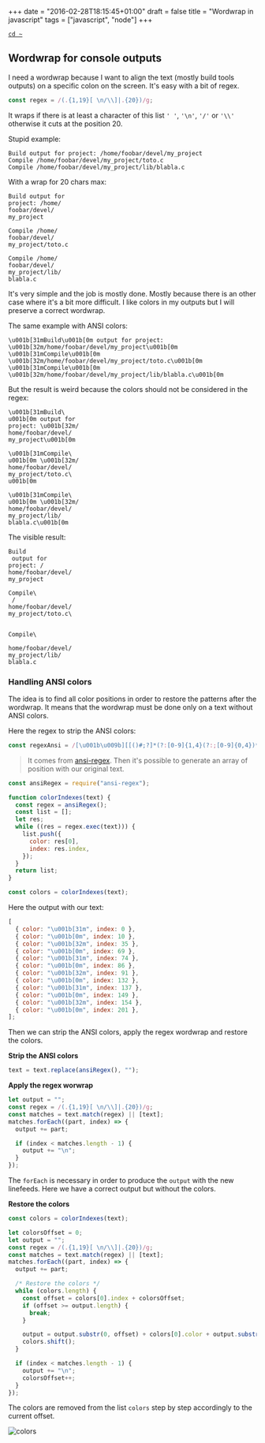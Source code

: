 +++
date = "2016-02-28T18:15:45+01:00"
draft = false
title = "Wordwrap in javascript"
tags = ["javascript", "node"]
+++

<!--more-->

[`cd ~`](/)

## Wordwrap for console outputs

I need a wordwrap because I want to align the text (mostly build tools outputs)
on a specific colon on the screen. It's easy with a bit of regex.

```js
const regex = /(.{1,19}[ \n/\\]|.{20})/g;
```

It wraps if there is at least a character of this list `' '`, `'\n'`, `'/'` or
`'\\'` otherwise it cuts at the position 20.

Stupid example:

```text
Build output for project: /home/foobar/devel/my_project
Compile /home/foobar/devel/my_project/toto.c
Compile /home/foobar/devel/my_project/lib/blabla.c
```

With a wrap for 20 chars max:

```text
Build output for
project: /home/
foobar/devel/
my_project

Compile /home/
foobar/devel/
my_project/toto.c

Compile /home/
foobar/devel/
my_project/lib/
blabla.c
```

It's very simple and the job is mostly done. Mostly because there is an other
case where it's a bit more difficult. I like colors in my outputs but I will
preserve a correct wordwrap.

The same example with ANSI colors:

```text
\u001b[31mBuild\u001b[0m output for project: \u001b[32m/home/foobar/devel/my_project\u001b[0m
\u001b[31mCompile\u001b[0m \u001b[32m/home/foobar/devel/my_project/toto.c\u001b[0m
\u001b[31mCompile\u001b[0m \u001b[32m/home/foobar/devel/my_project/lib/blabla.c\u001b[0m
```

But the result is weird because the colors should not be considered in the
regex:

```text
\u001b[31mBuild\
u001b[0m output for
project: \u001b[32m/
home/foobar/devel/
my_project\u001b[0m

\u001b[31mCompile\
u001b[0m \u001b[32m/
home/foobar/devel/
my_project/toto.c\
u001b[0m

\u001b[31mCompile\
u001b[0m \u001b[32m/
home/foobar/devel/
my_project/lib/
blabla.c\u001b[0m
```

The visible result:

```text
Build
 output for
project: /
home/foobar/devel/
my_project

Compile\
 /
home/foobar/devel/
my_project/toto.c\


Compile\

home/foobar/devel/
my_project/lib/
blabla.c
```

### Handling ANSI colors

The idea is to find all color positions in order to restore the patterns after
the wordwrap. It means that the wordwrap must be done only on a text without
ANSI colors.

Here the regex to strip the ANSI colors:

```js
const regexAnsi = /[\u001b\u009b][[()#;?]*(?:[0-9]{1,4}(?:;[0-9]{0,4})*)?[0-9A-ORZcf-nqry=><]/g;
```

> It comes from [ansi-regex](https://github.com/chalk/ansi-regex). Then it's
> possible to generate an array of position with our original text.

```js
const ansiRegex = require("ansi-regex");

function colorIndexes(text) {
  const regex = ansiRegex();
  const list = [];
  let res;
  while ((res = regex.exec(text))) {
    list.push({
      color: res[0],
      index: res.index,
    });
  }
  return list;
}

const colors = colorIndexes(text);
```

Here the output with our text:

```js
[
  { color: "\u001b[31m", index: 0 },
  { color: "\u001b[0m", index: 10 },
  { color: "\u001b[32m", index: 35 },
  { color: "\u001b[0m", index: 69 },
  { color: "\u001b[31m", index: 74 },
  { color: "\u001b[0m", index: 86 },
  { color: "\u001b[32m", index: 91 },
  { color: "\u001b[0m", index: 132 },
  { color: "\u001b[31m", index: 137 },
  { color: "\u001b[0m", index: 149 },
  { color: "\u001b[32m", index: 154 },
  { color: "\u001b[0m", index: 201 },
];
```

Then we can strip the ANSI colors, apply the regex wordwrap and restore the
colors.

**Strip the ANSI colors**

```js
text = text.replace(ansiRegex(), "");
```

**Apply the regex worwrap**

```js
let output = "";
const regex = /(.{1,19}[ \n/\\]|.{20})/g;
const matches = text.match(regex) || [text];
matches.forEach((part, index) => {
  output += part;

  if (index < matches.length - 1) {
    output += "\n";
  }
});
```

The `forEach` is necessary in order to produce the `output` with the new
linefeeds. Here we have a correct output but without the colors.

**Restore the colors**

```js
const colors = colorIndexes(text);

let colorsOffset = 0;
let output = "";
const regex = /(.{1,19}[ \n/\\]|.{20})/g;
const matches = text.match(regex) || [text];
matches.forEach((part, index) => {
  output += part;

  /* Restore the colors */
  while (colors.length) {
    const offset = colors[0].index + colorsOffset;
    if (offset >= output.length) {
      break;
    }

    output = output.substr(0, offset) + colors[0].color + output.substr(offset);
    colors.shift();
  }

  if (index < matches.length - 1) {
    output += "\n";
    colorsOffset++;
  }
});
```

The colors are removed from the list `colors` step by step accordingly to the
current offset.

![colors](/img/wp.png)
